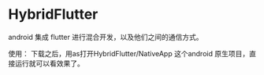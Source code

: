 # HybridFlutter
android 集成 flutter 进行混合开发，以及他们之间的通信方式。

使用：
下载之后，用as打开HybridFlutter/NativeApp 这个android 原生项目，直接运行就可以看效果了。
